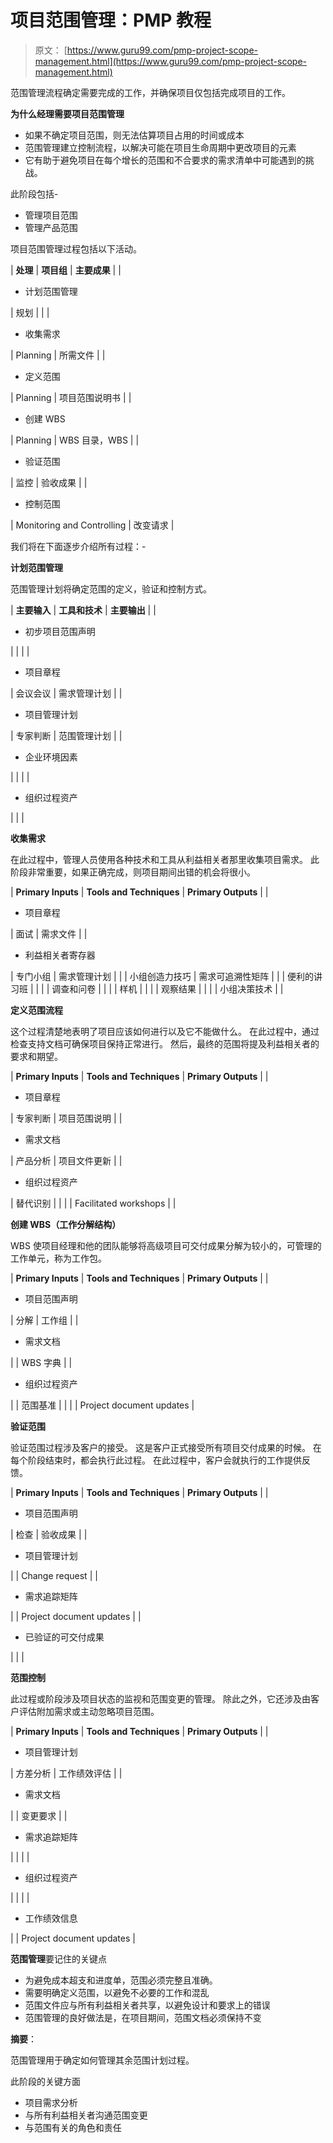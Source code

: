 # 项目范围管理：PMP 教程

> 原文： [https://www.guru99.com/pmp-project-scope-management.html](https://www.guru99.com/pmp-project-scope-management.html)

范围管理流程确定需要完成的工作，并确保项目仅包括完成项目的工作。

**为什么经理需要项目范围管理**

*   如果不确定项目范围，则无法估算项目占用的时间或成本
*   范围管理建立控制流程，以解决可能在项目生命周期中更改项目的元素
*   它有助于避免项目在每个增长的范围和不合要求的需求清单中可能遇到的挑战。

此阶段包括-

*   管理项目范围
*   管理产品范围

项目范围管理过程包括以下活动。

| **处理** | **项目组** | **主要成果** |
| 

*   计划范围管理

 | 规划 |  |
| 

*   收集需求

 | Planning | 所需文件 |
| 

*   定义范围

 | Planning | 项目范围说明书 |
| 

*   创建 WBS

 | Planning | WBS 目录，WBS |
| 

*   验证范围

 | 监控 | 验收成果 |
| 

*   控制范围

 | Monitoring and Controlling | 改变请求 |

我们将在下面逐步介绍所有过程：-

**计划范围管理**

范围管理计划将确定范围的定义，验证和控制方式。

| **主要输入** | **工具和技术** | **主要输出** |
| 

*   初步项目范围声明

 |  |  |
| 

*   项目章程

 | 会议会议 | 需求管理计划 |
| 

*   项目管理计划

 | 专家判断 | 范围管理计划 |
| 

*   企业环境因素

 |  |  |
| 

*   组织过程资产

 |  |  |

**收集需求**

在此过程中，管理人员使用各种技术和工具从利益相关者那里收集项目需求。 此阶段非常重要，如果正确完成，则项目期间出错的机会将很小。

| **Primary Inputs** | **Tools and Techniques** | **Primary Outputs** |
| 

*   项目章程

 | 面试 | 需求文件 |
| 

*   利益相关者寄存器

 | 专门小组 | 需求管理计划 |
|  | 小组创造力技巧 | 需求可追溯性矩阵 |
|  | 便利的讲习班 |  |
|  | 调查和问卷 |  |
|  | 样机 |  |
|  | 观察结果 |  |
|  | 小组决策技术 |  |

**定义范围流程**

这个过程清楚地表明了项目应该如何进行以及它不能做什么。 在此过程中，通过检查支持文档可确保项目保持正常进行。 然后，最终的范围将提及利益相关者的要求和期望。

| **Primary Inputs** | **Tools and Techniques** | **Primary Outputs** |
| 

*   项目章程

 | 专家判断 | 项目范围说明 |
| 

*   需求文档

 | 产品分析 | 项目文件更新 |
| 

*   组织过程资产

 | 替代识别 |  |
|  | Facilitated workshops |  |

**创建 WBS（工作分解结构）**

WBS 使项目经理和他的团队能够将高级项目可交付成果分解为较小的，可管理的工作单元，称为工作包。

| **Primary Inputs** | **Tools and Techniques** | **Primary Outputs** |
| 

*   项目范围声明

 | 分解 | 工作组 |
| 

*   需求文档

 |  | WBS 字典 |
| 

*   组织过程资产

 |  | 范围基准 |
|  |  | Project document updates |

**验证范围**

验证范围过程涉及客户的接受。 这是客户正式接受所有项目交付成果的时候。 在每个阶段结束时，都会执行此过程。 在此过程中，客户会就执行的工作提供反馈。

| **Primary Inputs** | **Tools and Techniques** | **Primary Outputs** |
| 

*   项目范围声明

 | 检查 | 验收成果 |
| 

*   项目管理计划

 |  | Change request |
| 

*   需求追踪矩阵

 |  | Project document updates |
| 

*   已验证的可交付成果

 |  |  |

**范围控制**

此过程或阶段涉及项目状态的监视和范围变更的管理。 除此之外，它还涉及由客户评估附加需求或主动忽略项目范围。

| **Primary Inputs** | **Tools and Techniques** | **Primary Outputs** |
| 

*   项目管理计划

 | 方差分析 | 工作绩效评估 |
| 

*   需求文档

 |  | 变更要求 |
| 

*   需求追踪矩阵

 |  |  |
| 

*   组织过程资产

 |  |  |
| 

*   工作绩效信息

 |  | Project document updates |

**范围管理**要记住的关键点

*   为避免成本超支和进度单，范围必须完整且准确。
*   需要明确定义范围，以避免不必要的工作和混乱
*   范围文件应与所有利益相关者共享，以避免设计和要求上的错误
*   范围管理的良好做法是，在项目期间，范围文档必须保持不变

**摘要**：

范围管理用于确定如何管理其余范围计划过程。

此阶段的关键方面

*   项目需求分析
*   与所有利益相关者沟通范围变更
*   与范围有关的角色和责任